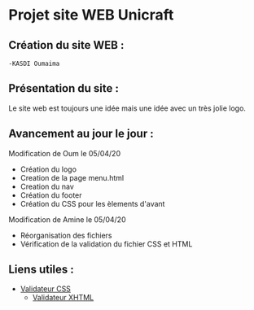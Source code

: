 # Projet site WEB Unicraft

## Création du site WEB :

	-KASDI Oumaima

## Présentation du site :

Le site web est toujours une idée mais une idée avec un très jolie logo.

## Avancement au jour le jour :

Modification de Oum le 05/04/20

  - Création du logo
  - Creation de la page menu.html
  - Creation du nav
  - Création du footer
  - Création du CSS pour les èlements d'avant

Modification de Amine le 05/04/20

  - Réorganisation des fichiers
  - Vérification de la validation du fichier CSS et HTML

## Liens utiles :

  - [Validateur CSS](https://jigsaw.w3.org/css-validator/#validate_by_uri)
	- [Validateur XHTML](https://validator.nu)
